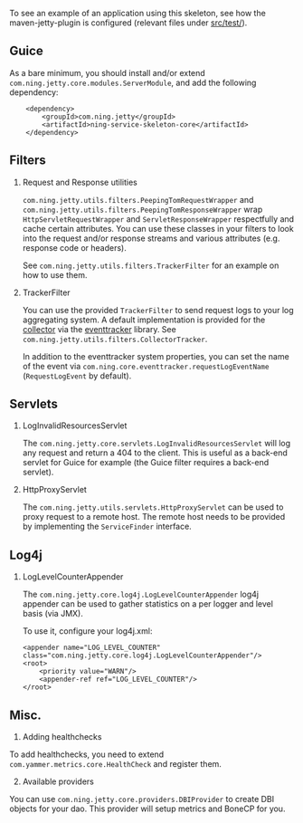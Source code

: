 To see an example of an application using this skeleton, see how the maven-jetty-plugin is configured (relevant files under [src/test/](https://github.com/pierre/ning-service-skeleton/tree/master/core/src/test)).

Guice
-----

As a bare minimum, you should install and/or extend `com.ning.jetty.core.modules.ServerModule`, and add the following dependency:


        <dependency>
            <groupId>com.ning.jetty</groupId>
            <artifactId>ning-service-skeleton-core</artifactId>
        </dependency>


Filters
-------

1.  Request and Response utilities

    `com.ning.jetty.utils.filters.PeepingTomRequestWrapper` and `com.ning.jetty.utils.filters.PeepingTomResponseWrapper`
    wrap `HttpServletRequestWrapper` and `ServletResponseWrapper` respectfully and cache certain attributes. You can use
    these classes in your filters to look into the request and/or response streams and various attributes
    (e.g. response code or headers).

    See `com.ning.jetty.utils.filters.TrackerFilter` for an example on how to use them.

2.  TrackerFilter

    You can use the provided `TrackerFilter` to send request logs to your log aggregating system. A default implementation is provided
    for the [collector](https://github.com/pierre/pierre) via the [eventtracker](https://github.com/pierre/eventtracker) library.
    See `com.ning.jetty.utils.filters.CollectorTracker`.

    In addition to the eventtracker system properties, you can set the name of the event via `com.ning.core.eventtracker.requestLogEventName`
    (`RequestLogEvent` by default).


Servlets
--------

1.  LogInvalidResourcesServlet

    The `com.ning.jetty.core.servlets.LogInvalidResourcesServlet` will log any request and return a 404 to the client. This is useful
    as a back-end servlet for Guice for example (the Guice filter requires a back-end servlet).

2.  HttpProxyServlet

    The `com.ning.jetty.utils.servlets.HttpProxyServlet` can be used to proxy request to a remote host. The remote host needs to be
    provided by implementing the `ServiceFinder` interface.


Log4j
-----

1.  LogLevelCounterAppender

    The `com.ning.jetty.core.log4j.LogLevelCounterAppender` log4j appender can be used to gather statistics on a per logger
    and level basis (via JMX).

    To use it, configure your log4j.xml:

        <appender name="LOG_LEVEL_COUNTER" class="com.ning.jetty.core.log4j.LogLevelCounterAppender"/>
        <root>
            <priority value="WARN"/>
            <appender-ref ref="LOG_LEVEL_COUNTER"/>
        </root>

Misc.
-----

1.  Adding healthchecks

   To add healthchecks, you need to extend `com.yammer.metrics.core.HealthCheck` and register them.

2.  Available providers

   You can use `com.ning.jetty.core.providers.DBIProvider` to create DBI objects for your dao. This provider will setup metrics and BoneCP for you.
